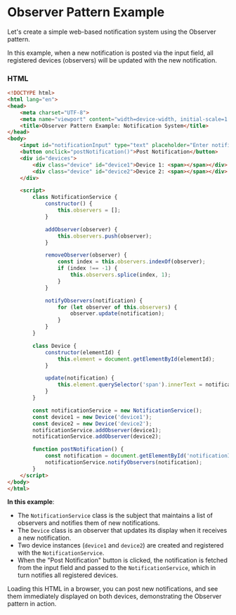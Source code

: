 # Observer Pattern Example

Let's create a simple web-based notification system using the Observer pattern.

In this example, when a new notification is posted via the input field, all registered devices (observers) will be updated with the new notification.

### HTML

```html
<!DOCTYPE html>
<html lang="en">
<head>
    <meta charset="UTF-8">
    <meta name="viewport" content="width=device-width, initial-scale=1.0">
    <title>Observer Pattern Example: Notification System</title>
</head>
<body>
    <input id="notificationInput" type="text" placeholder="Enter notification">
    <button onclick="postNotification()">Post Notification</button>
    <div id="devices">
        <div class="device" id="device1">Device 1: <span></span></div>
        <div class="device" id="device2">Device 2: <span></span></div>
    </div>

    <script>
        class NotificationService {
            constructor() {
                this.observers = [];
            }

            addObserver(observer) {
                this.observers.push(observer);
            }

            removeObserver(observer) {
                const index = this.observers.indexOf(observer);
                if (index !== -1) {
                    this.observers.splice(index, 1);
                }
            }

            notifyObservers(notification) {
                for (let observer of this.observers) {
                    observer.update(notification);
                }
            }
        }

        class Device {
            constructor(elementId) {
                this.element = document.getElementById(elementId);
            }

            update(notification) {
                this.element.querySelector('span').innerText = notification;
            }
        }

        const notificationService = new NotificationService();
        const device1 = new Device('device1');
        const device2 = new Device('device2');
        notificationService.addObserver(device1);
        notificationService.addObserver(device2);

        function postNotification() {
            const notification = document.getElementById('notificationInput').value;
            notificationService.notifyObservers(notification);
        }
    </script>
</body>
</html>
```

**In this example**:

- The `NotificationService` class is the subject that maintains a list of observers and notifies them of new notifications.
- The `Device` class is an observer that updates its display when it receives a new notification.
- Two device instances (`device1` and `device2`) are created and registered with the `NotificationService`.
- When the "Post Notification" button is clicked, the notification is fetched from the input field and passed to the `NotificationService`, which in turn notifies all registered devices.

Loading this HTML in a browser, you can post new notifications, and see them immediately displayed on both devices, demonstrating the Observer pattern in action.
